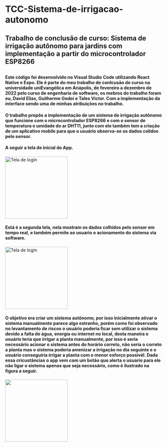 ﻿# TCC-Sistema-de-irrigacao-autonomo
 
 ## Trabalho de conclusão de curso: Sistema de irrigação autônomo para jardins com implementação a partir do microcontrolador ESP8266 <h2>
 
 #### Este código foi desenvolvido no Visual Studio Code utilizando React Native e Expo. Ele é parte do meu trabalho de conlcusão de curso na universidade uniEvangélica em Anápolis, de fevereiro a dezembro de 2022 pelo curso de engenharia de software, os mebros do trabalho foram eu, David Elias, Guilherme Godoi e Tales Victor. Com a implementação da interface sendo uma de minhas atribuições no trabalho.<h4>
 
 #### O trabalho propôs a implementação de um sistema de irrigação autônomo que funcione com o microcontrolador ESP8266 e com o sensor de temperatura e umidade do ar DHT11, junto com ele também tem a criação de um aplicativo mobile para que o usuário observa-se os dados colidos pelo sensor. <h4>
 
 #### <h4>
 ####  A seguir a tela de inicial do App.<h4>
<img src="https://user-images.githubusercontent.com/66147343/209485709-27209037-8cc6-45ee-83d6-d88c062b181e.jpg" alt="Tela de login" width="200"/>

 #### Está é a segunda tela, nela mostram os dados colhidos pelo sensor em tempo real, e também permite ao usuario o acionamento do sistema via software.<h4>
<img src="https://user-images.githubusercontent.com/66147343/209486276-5820b45d-5dcd-4498-8f9f-76e2a3f6538f.jpg" alt="Tela de login" width="200"/>

 #### O  objetivo era criar um sistema autônomo, por isso inicialmente ativar o sistema manualmente parece algo estranho, porém como foi observado no levantamento de riscos o usuário poderia ficar sem utilizar o sistema devido a falta de água, energia ou internet no local, desta maneira o usuário teria que irrigar a planta manualmente, por isso é seria necessário acionar o sistema antes do horário correto, não seria o correto a planta mas o sistema poderia amenizar a irrigação no dia seguinte e o usuário conseguiria irrigar a planta com o menor esforço possivél. Dada essa cricustâncias o app vem com um botão que alerta o usuario para ele não ligar o sistema apenas que seja necessário, como é ilustrado na figura a seguir. <h4>
<img src="https://user-images.githubusercontent.com/66147343/210272434-98150151-8785-45bb-bcb9-3cbd0258a6f2.jpg" width="200"/>

